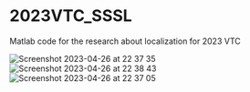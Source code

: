 # 2023VTC_SSSL
Matlab code for the research about localization for 2023 VTC

![Screenshot 2023-04-26 at 22 37 35](https://user-images.githubusercontent.com/105303435/234745741-26058e67-1083-4ed4-816f-9be9c36dd154.png)
![Screenshot 2023-04-26 at 22 38 43](https://user-images.githubusercontent.com/105303435/234745744-82e8938e-73d3-4cd1-8280-9a79d90a6181.png)
![Screenshot 2023-04-26 at 22 37 05](https://user-images.githubusercontent.com/105303435/234745748-c9487dd4-7ba8-486a-8b34-e772f0887ada.png)
